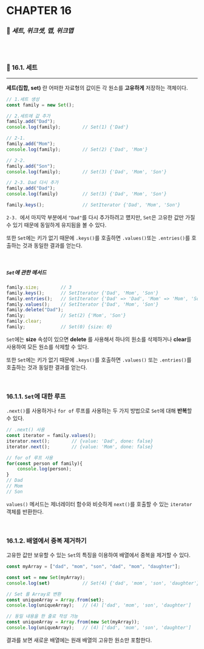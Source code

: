#  CHAPTER 16

###  :pencil: ***세트, 위크셋, 맵, 위크맵***

<br>

<br>

### :page_facing_up: 16.1. 세트

---

**세트(집합, set)** 란 어떠한 자료형의 값이든 각 원소를 **고유하게** 저장하는 객체이다.

```javascript
// 1.세트 생성
const family = new Set();

// 2.세트에 값 추가
family.add("Dad");
console.log(family);		// Set(1) {'Dad'}

// 2-1.
family.add("Mom");			
console.log(family);		// Set(2) {'Dad', 'Mom'}

// 2-2.
family.add("Son");
console.log(family);		// Set(3) {'Dad', 'Mom', 'Son'}

// 2-3. Dad 다시 추가
family.add("Dad");
console.log(family)			// Set(3) {'Dad', 'Mom', 'Son'}

family.keys();				// SetIterator {'Dad', 'Mom', 'Son'}
```

`2-3. `에서 마지막 부분에서 `"Dad"`를 다시 추가하려고 헀지만, `Set`은 고유한 값만 가질 수 있기 때문에 동일하게 유지됨을 볼 수 있다.

또한 `Set`에는 키가 없기 때문에 `.keys()`를 호출하면 `.values()`또는 `.entries()`를 호출하는 것과 동일한 결과를 얻는다.

<br>

##### `Set`에 관한 메서드

```javascript
family.size;		// 3
family.keys();		// SetIterator {'Dad', 'Mom', 'Son'}
family.entries();	// SetIterator {'Dad' => 'Dad', 'Mom' => 'Mom', 'Son' => 'Son'}
family.values();	// SetIterator {'Dad', 'Mom', 'Son'}
family.delete("Dad");
family;				// Set(2) {'Mom', 'Son'}
family.clear;
family;				// Set(0) {size: 0}
```

`Set`에는 **size** 속성이 있으면 **delete** 를 사용해서 하나의 원소를 삭제하거나 **clear**를 사용하여 모든 원소를 삭제할 수 있다.

또한 `Set`에는 키가 없기 때문에 `.keys()`를 호출하면 `.values()` 또는 `.entries()`를 호출하는 것과 동일한 결과를 얻는다.

<br>

### 16.1.1. `Set`에 대한 루프

`.next()`를 사용하거나 `for of` 루프를 사용하는 두 가지 방법으로 `Set`에 대해 **반복**할 수 있다.

```javascript
// .next() 사용
const iterator = family.values();
iterator.next();		// {value: 'Dad', done: false}
iterator.next();		// {value: 'Mom', done: false}

// for of 루프 사용
for(const person of family){
    console.log(person);
}
// Dad
// Mom
// Son
```

`values()` 메서드는 제너레이터 함수와 비슷하게 `next()`를 호출할 수 있는 `iterator` 객체를 반환한다.

<br>

### 16.1.2. 배열에서 중복 제거하기

고유한 값만 보유할 수 있는 `Set`의 특징을 이용하여 배열에서 중복을 제거할 수 있다.

```javascript
const myArray = ["dad", "mom", "son", "dad", "mom", "daughter"];

const set = new Set(myArray);
console.log(set)			// Set(4) {'dad', 'mom', 'son', 'daughter'}

// Set 를 Array로 변환
const uniqueArray = Array.from(set);
console.log(uniqueArray);	// (4) ['dad', 'mom', 'son', 'daughter']

// 동일 내용을 한 줄로 작성 가능
const uniqueArray = Array.from(new Set(myArray));
console.log(uniqueArray);	// (4) ['dad', 'mom', 'son', 'daughter']
```

결과를 보면 새로운 배열에는 원래 배열의 고유한 원소만 포함한다.




